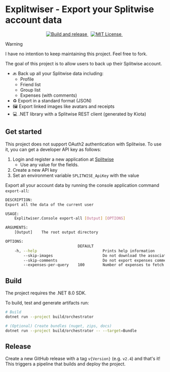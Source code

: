 # Explitwiser - Export your Splitwise account data

<!-- markdownlint-disable MD033 -->
<p align="center">
  <a href="https://github.com/pleonex/explitwiser/workflows/Build%20and%20release">
    <img alt="Build and release" src="https://github.com/pleonex/explitwiser/workflows/Build%20and%20release/badge.svg?branch=main&event=push" />
  </a>
  &nbsp;
  <a href="https://choosealicense.com/licenses/mit/">
    <img alt="MIT License" src="https://img.shields.io/badge/license-MIT-blue.svg?style=flat" />
  </a>
  &nbsp;
</p>

> [!WARNING]  
> I have no intention to keep maintaining this project. Feel free to fork.

The goal of this project is to allow users to back up their Splitwise account.

- 🔙 Back up all your Splitwise data including:
  - Profile
  - Friend list
  - Group list
  - Expenses (with comments)
- ♻️ Export in a standard format (JSON)
- 🖼️ Export linked images like avatars and receipts
- 💻 .NET library with a Splitwise REST client (generated by Kiota)

## Get started

This project does not support OAuth2 authentication with Splitwise. To use it,
you can get a developer API key as follows:

1. Login and register a new application at
   [Splitwise](https://secure.splitwise.com/apps/new)
   - Use any value for the fields.
2. Create a new API key
3. Set an environment variable `SPLITWISE_ApiKey` with the value

Export all your account data by running the console application command
`export-all`:

```bash
DESCRIPTION:
Export all the data of the current user

USAGE:
    Explitwiser.Console export-all [Output] [OPTIONS]

ARGUMENTS:
    [Output]    The root output directory

OPTIONS:
                                DEFAULT
    -h, --help                             Prints help information
        --skip-images                      Do not download the associated images like avatars or receipts
        --skip-comments                    Do not export expenses comments (takes longer)
        --expenses-per-query    100        Number of expenses to fetch per API query
```

## Build

The project requires the .NET 8.0 SDK.

To build, test and generate artifacts run:

```sh
# Build
dotnet run --project build/orchestrator

# (Optional) Create bundles (nuget, zips, docs)
dotnet run --project build/orchestrator -- --target=Bundle
```

## Release

Create a new GitHub release with a tag `v{Version}` (e.g. `v2.4`) and that's it!
This triggers a pipeline that builds and deploy the project.
